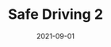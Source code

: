 ---
title: Safe Driving 2
date: '2021-09-01'
area: inprogress
subdomain: Safety
status: Active
authors:
  - authorimage: /images/uploads/avatar16.jpg
    authorname: 'Kit Delgado'
    authorrole: Principal Investigator
  - authorimage: /images/uploads/avatar16.jpg
    authorname: Jeffery Ebert
    authorrole: Sr. Investigator
summary: >-
  The intent of this study is to explore ways in which drivers could be incentivized to reduce mobile phone usage while driving. The goal being to reduce distracted driving related accidents. The study called for a partnership with Progressive Insurance and integration with its mobile application (managed by TrueMotion) to collect usage information. Multiple techniques such as possible insurance discounts, delivery of a phone mount, pre-commitment pledges, informational reminders, peer comparisons / leaderboards were used and are being evaluated. Initial results seem to indicate at least a couple of those techniques had success during the program and also during the follow-up period. 
features:
  - feature: Survey Administration
  - feature: SMS Conversations
  - feature: Gamification
  - feature: Device/App Integration
spotlight: false
condition: Safety
intervention: Wearables & remote monitoring
outcome: Reduce distracted driving
dedicatedpage: false
label: Pilot
image: /images/uploads/hsm.01.jpg
---